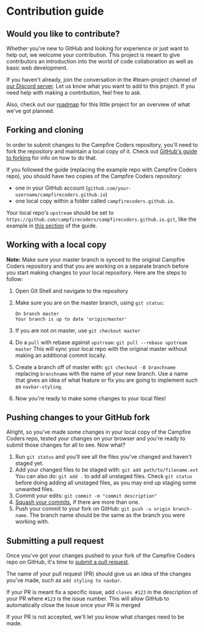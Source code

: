 # Contribution guide
## Would you like to contribute?
Whether you're new to GitHub and looking for experience or just want to help out, we welcome your contribution. This project is meant to give contributors an introduction into the world of code collaboration as well as basic web development.

If you haven't already, join the conversation in the \#team-project channel of [our Discord server](https://discord.gg/SXJm486). Let us know what you want to add to this project. If you need help with making a contribution, feel free to ask.

Also, check out our [roadmap](https://docs.google.com/document/d/1kYv8QNoU3tTTwtrgt773sBLYIhpiNiZ9Jdm_FEu6AH4/pub) for this little project for an overview of what we've got planned.

## Forking and cloning
In order to submit changes to the Campfire Coders repository, you'll need to fork the repository and maintain a local copy of it. Check out [GitHub's guide to forking](https://help.github.com/articles/fork-a-repo/) for info on how to do that.

If you followed the guide (replacing the example repo with Campfire Coders repo), you should have two copies of the Campfire Coders repository:
- one in your GitHub account (`github.com/your-username/campfirecoders.github.io`)
- one local copy within a folder called `campfirecoders.github.io`.

Your local repo's `upstream` should be set to `https://github.com/campfirecoders/campfirecoders.github.io.git`, like the example in [this section](https://help.github.com/articles/fork-a-repo/#step-3-configure-git-to-sync-your-fork-with-the-original-spoon-knife-repository) of the guide.

## Working with a local copy
**Note:** Make sure your master branch is synced to the original Campfire Coders repository and that you are working on a separate branch before you start making changes to your local repository. Here are the steps to follow:

1. Open Git Shell and navigate to the repository
2. Make sure you are on the master branch, using `git status`:

   ```
   On branch master
   Your branch is up to date 'origin/master'
   ```
   
3. If you are not on master, use `git checkout master`
4. Do a `pull` with rebase against `upstream`:
   `git pull --rebase upstream master`
   This will sync your local repo with the original master without making an additional commit locally.
5. Create a branch off of master with: `git checkout -B branchname` replacing `branchname` with the name of your new branch. Use a name that gives an idea of what feature or fix you are going to implement such as `navbar-styling`.
6. Now you're ready to make some changes to your local files!

## Pushing changes to your GitHub fork
Alright, so you've made some changes in your local copy of the Campfire Coders repo, tested your changes on your browser and you're ready to submit those changes for all to see. Now what?

1. Run `git status` and you'll see all the files you've changed and haven't staged yet.
2. Add your changed files to be staged with: `git add path/to/filename.ext` You can also do: `git add .` to add all unstaged files. Check `git status` before doing adding all unstaged files, as you may end up staging some unwanted files.
3. Commit your edits: `git commit -m "commit description"`
4. [Squash your commits](http://gitready.com/advanced/2009/02/10/squashing-commits-with-rebase.html), if there are more than one.
5. Push your commit to your fork on GitHub: `git push -u origin branch-name`. The branch name should be the same as the branch you were working with.

## Submitting a pull request
Once you've got your changes pushed to your fork of the Campfire Coders repo on GitHub, it's time to [submit a pull request](https://help.github.com/articles/creating-a-pull-request/).

The name of your pull request (PR) should give us an idea of the changes you've made, such as `add styling to navbar`.

If your PR is meant fix a specific issue, add `closes #123` in the description of your PR where `#123` is the issue number. This will allow GitHub to automatically close the issue once your PR is merged

If your PR is not accepted, we'll let you know what changes need to be made.